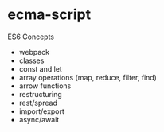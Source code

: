 # ecma-script

ES6 Concepts

- webpack
- classes
- const and let
- array operations (map, reduce, filter, find)
- arrow functions
- restructuring
- rest/spread
- import/export
- async/await
